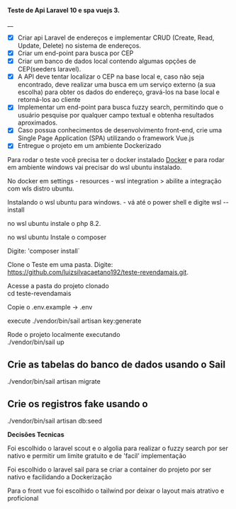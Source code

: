 __<p> Teste de Api Laravel 10 e spa vuejs 3.__</p>__

- [x] Criar api Laravel de endereços e implementar CRUD (Create, Read, Update, Delete) no sistema de endereços.
- [x] Criar um end-point para busca por CEP 
- [x] Criar um banco de dados local contendo algumas opções de CEP(seeders laravel).
- [x]  A API deve tentar localizar o CEP na base local e, caso não seja encontrado, deve realizar uma busca em um serviço externo (a sua escolha) para obter os dados do endereço, gravá-los na base local e retorná-los ao cliente
- [x] Implementar um end-point para busca fuzzy search, permitindo que o usuário pesquise por qualquer campo textual e obtenha resultados aproximados.
- [x] Caso possua conhecimentos de desenvolvimento front-end, crie uma Single Page Application (SPA) utilizando o framework Vue.js
- [x] Entregue o projeto em um ambiente Dockerizado

<p>
    Para rodar o teste você precisa ter o docker instalado <a href="https://www.docker.com/">Docker</a> e para rodar em ambiente windows vai precisar do wsl ubuntu instalado.
</p>
<p>
    No docker em settings - resources - wsl integration > abilite a integração com wls distro ubuntu.
</p>

<p>
   Instalando o wsl ubuntu para windows.
   - vá até o power shell e digite wsl --install
</p>

<p> no wsl ubuntu instale o  php 8.2. </p>
<p> no wsl ubuntu Instale o composer </p>
Digite: 'composer install`

Clone o Teste em uma pasta.
Digite: https://github.com/luizsilvacaetano192/teste-revendamais.git.


<p> Acesse a pasta do projeto clonado <br>
    cd teste-revendamais
</p>

<p> Copie o  .env.example -> .env </p>

 <p> execute ./vendor/bin/sail artisan key:generate <br>

<p> Rode o projeto localmente executando <br>
    ./vendor/bin/sail up
</p>

## Crie as tabelas do banco de dados usando o Sail
<p>./vendor/bin/sail artisan migrate</p>

## Crie os registros fake usando o 
<p>./vendor/bin/sail artisan db:seed</p>

__<p> Decisões Tecnicas <p>__
<p> Foi escolhido o laravel scout e o algolia para realizar o fuzzy search por ser nativo e permitir um limite gratuito  e de 'facil' implementação </p>
<p> Foi escolhido o laravel sail para se criar a container do projeto por ser nativo e facilidando a Dockerização </p>
<p> Para o front vue foi escolhido o tailwind por deixar o layout mais atrativo e proficional </p>

